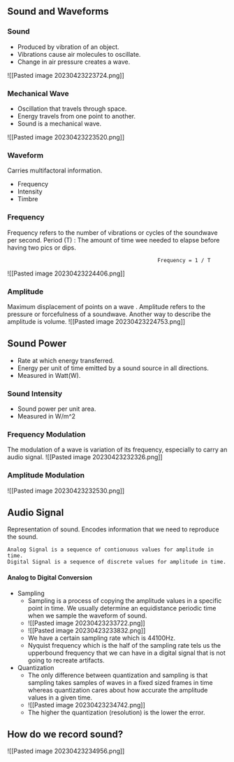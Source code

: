 
## Sound and Waveforms

### Sound

- Produced by vibration of an object.
- Vibrations cause air molecules to oscillate.
- Change in air pressure creates a wave.

![[Pasted image 20230423223724.png]]


### Mechanical Wave

- Oscillation that travels through space.
- Energy travels from one point to another.
- Sound is a mechanical wave.

![[Pasted image 20230423223520.png]]


### Waveform

Carries multifactoral information.
- Frequency
- Intensity
- Timbre

### Frequency
Frequency refers to the number of vibrations or cycles of the soundwave per second.
Period (T) :	The amount of time wee needed to elapse before having two pics or dips.

													Frequency = 1 / T 

![[Pasted image 20230423224406.png]]

### Amplitude

Maximum displacement of points on a wave . Amplitude refers to the pressure or forcefulness of a soundwave. Another way to describe the amplitude is volume.
![[Pasted image 20230423224753.png]]


## Sound Power
- Rate at which energy transferred.
- Energy per unit of time emitted by a sound source in all directions.
- Measured in Watt(W).

### Sound Intensity
- Sound power per unit area.
- Measured in W/m^2

### Frequency Modulation

The modulation of a wave is variation of its frequency, especially to carry an audio signal.
![[Pasted image 20230423232326.png]]

### Amplitude Modulation

![[Pasted image 20230423232530.png]]


## Audio Signal

Representation of sound.
Encodes information that we need to reproduce the sound.

	Analog Signal is a sequence of contionuous values for amplitude in time.
	Digital Signal is a sequence of discrete values for amplitude in time.

#### Analog to Digital Conversion
- Sampling
	- Sampling is a process of copying the amplitude values in a specific point in time. We usually determine an equidistance periodic time when we sample the waveform of sound. 
	- ![[Pasted image 20230423233722.png]]
	- ![[Pasted image 20230423233832.png]]
	- We have a certain sampling rate which is 44100Hz.
	- Nyquist frequency which is the half of the sampling rate tels us the upperbound frequency that we can have in a digital signal that is not going to recreate artifacts. 
- Quantization
	- The only difference between quantization and sampling is that sampling takes samples of waves in a fixed sized frames in time whereas quantization cares about how accurate the amplitude values in a given time.
	- ![[Pasted image 20230423234742.png]]
	- The higher the quantization (resolution) is the lower the error.

## How do we record sound?

![[Pasted image 20230423234956.png]]


